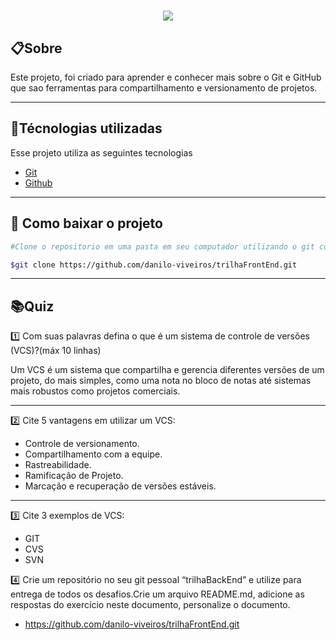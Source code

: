 <h1 align="center"><img src="https://ik.imagekit.io/ye92oytkqhhm/Sem_título_zEMc7QNMv.png?updatedAt=1637672480064"></h1>


## 📋Sobre

Este projeto, foi criado para aprender e conhecer mais sobre o Git e GitHub que sao ferramentas para compartilhamento e versionamento de projetos.

---

## 🚀Técnologias utilizadas

Esse projeto utiliza as seguintes tecnologias

- [Git](https://git-scm.com/)
- [Github](https://github.com/)

---

## 💼 Como baixar o projeto

```bash
#Clone o repositorio em uma pasta em seu computador utilizando o git com o código abaixo: 

$git clone https://github.com/danilo-viveiros/trilhaFrontEnd.git

```
---

## 📚Quiz

1️⃣ Com suas palavras defina o que é um sistema de controle de versões (VCS)?(máx 10 linhas)     

Um VCS é um sistema que compartilha e gerencia diferentes versões de um projeto, do mais simples, como uma nota no bloco de notas até sistemas mais robustos como projetos comerciais. 

---

2️⃣ Cite 5 vantagens em utilizar um VCS:     

- Controle de versionamento.
- Compartilhamento com a equipe.
- Rastreabilidade.
- Ramificação de Projeto.
- Marcação e recuperação de versões estáveis.
---

3️⃣ Cite 3 exemplos de VCS:

- GIT
- CVS
- SVN

4️⃣ Crie um repositório no seu git pessoal “trilhaBackEnd” e utilize para entrega de todos os desafios.Crie um arquivo README.md, adicione as respostas do exercício neste documento, personalize o documento.


- https://github.com/danilo-viveiros/trilhaFrontEnd.git
